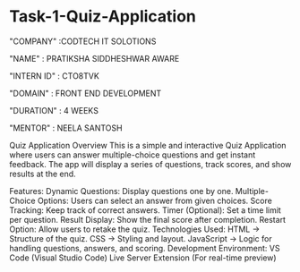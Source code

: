 # Task-1-Quiz-Application

"COMPANY" :CODTECH IT SOLOTIONS

"NAME" : PRATIKSHA SIDDHESHWAR AWARE

"INTERN ID" : CTO8TVK

"DOMAIN" : FRONT END DEVELOPMENT

"DURATION" : 4 WEEKS

"MENTOR" : NEELA SANTOSH



Quiz Application Overview
This is a simple and interactive Quiz Application where users can answer multiple-choice questions and get instant feedback. The app will display a series of questions, track scores, and show results at the end.

Features:
Dynamic Questions: Display questions one by one.
Multiple-Choice Options: Users can select an answer from given choices.
Score Tracking: Keep track of correct answers.
Timer (Optional): Set a time limit per question.
Result Display: Show the final score after completion.
Restart Option: Allow users to retake the quiz.
Technologies Used:
HTML → Structure of the quiz.
CSS → Styling and layout.
JavaScript → Logic for handling questions, answers, and scoring.
Development Environment:
VS Code (Visual Studio Code)
Live Server Extension (For real-time preview)


